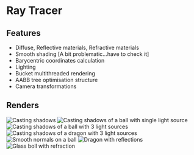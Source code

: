 # Ray Tracer

## Features

- Diffuse, Reflective materials, Refractive materials
- Smooth shading [A bit problematic...have to check it]
- Barycentric coordinates calculation
- Lighting
- Bucket multithreaded rendering
- AABB tree optimisation structure
- Camera transformations

## Renders

![Casting shadows](https://github.com/pancanin/RayTracer12/blob/main/screenshots/triangle-in-the-sun.png?raw=true)
![Casting shadows of a ball with single light source](https://github.com/pancanin/RayTracer12/blob/main/screenshots/ball-in-the-sun.png?raw=true)
![Casting shadows of a ball with 3 light sources](https://github.com/pancanin/RayTracer12/blob/main/screenshots/ball-on-planet-marklar.png?raw=true)
![Casting shadows of a dragon with 3 light sources](https://github.com/pancanin/RayTracer12/blob/main/screenshots/shadowdragon.png?raw=true)
![Smooth normals on a ball](https://github.com/pancanin/RayTracer12/blob/main/screenshots/bally.png?raw=true)
![Dragon with reflections](https://github.com/pancanin/RayTracer12/blob/main/screenshots/pinkglassdragon.png?raw=true)
![Glass boll with refraction](https://github.com/pancanin/RayTracer12/blob/main/screenshots/glassball.png?raw=true)